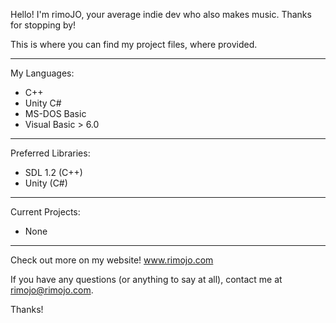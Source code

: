 Hello! I'm rimoJO, your average indie dev who also makes music. Thanks for stopping by!

This is where you can find my project files, where provided.

-----

My Languages:

  - C++
  - Unity C#
  - MS-DOS Basic
  - Visual Basic > 6.0

-----

Preferred Libraries:
 
  - SDL 1.2 (C++)
  - Unity (C#)

-----

Current Projects:

  - None

-----

Check out more on my website! www.rimojo.com

If you have any questions (or anything to say at all), contact me at rimojo@rimojo.com.

Thanks!
